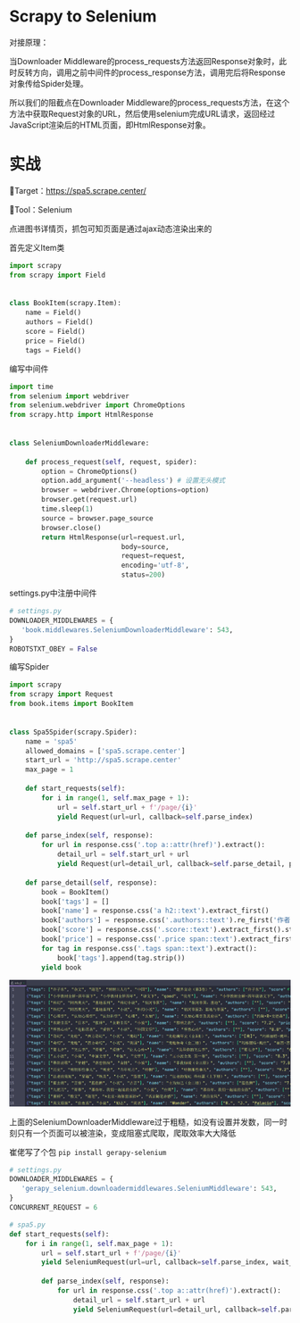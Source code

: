 # Scrapy to Selenium

对接原理：

当Downloader Middleware的process_requests方法返回Response对象时，此时反转方向，调用之前中间件的process_response方法，调用完后将Response对象传给Spider处理。

所以我们的阻截点在Downloader Middleware的process_requests方法，在这个方法中获取Request对象的URL，然后使用selenium完成URL请求，返回经过JavaScript渲染后的HTML页面，即HtmlResponse对象。

# 实战

📌Target：https://spa5.scrape.center/

:wrench:Tool：Selenium

点进图书详情页，抓包可知页面是通过ajax动态渲染出来的

首先定义Item类

```python
import scrapy
from scrapy import Field


class BookItem(scrapy.Item):
    name = Field()
    authors = Field()
    score = Field()
    price = Field()
    tags = Field()
```

编写中间件
```python
import time
from selenium import webdriver
from selenium.webdriver import ChromeOptions
from scrapy.http import HtmlResponse


class SeleniumDownloaderMiddleware:

    def process_request(self, request, spider):
        option = ChromeOptions()
        option.add_argument('--headless') # 设置无头模式
        browser = webdriver.Chrome(options=option)
        browser.get(request.url)
        time.sleep(1)
        source = browser.page_source
        browser.close()
        return HtmlResponse(url=request.url,
                            body=source,
                            request=request,
                            encoding='utf-8',
                            status=200)
```

settings.py中注册中间件

```python
# settings.py
DOWNLOADER_MIDDLEWARES = {
   'book.middlewares.SeleniumDownloaderMiddleware': 543,
}
ROBOTSTXT_OBEY = False
```

编写Spider

```python
import scrapy
from scrapy import Request
from book.items import BookItem


class Spa5Spider(scrapy.Spider):
    name = 'spa5'
    allowed_domains = ['spa5.scrape.center']
    start_url = 'http://spa5.scrape.center'
    max_page = 1

    def start_requests(self):
        for i in range(1, self.max_page + 1):
            url = self.start_url + f'/page/{i}'
            yield Request(url=url, callback=self.parse_index)

    def parse_index(self, response):
        for url in response.css('.top a::attr(href)').extract():
            detail_url = self.start_url + url
            yield Request(url=detail_url, callback=self.parse_detail, priority=2)

    def parse_detail(self, response):
        book = BookItem()
        book['tags'] = []
        book['name'] = response.css('a h2::text').extract_first()
        book['authors'] = response.css('.authors::text').re_first('作者：(.*)').strip().split(' ')
        book['score'] = response.css('.score::text').extract_first().strip()
        book['price'] = response.css('.price span::text').extract_first()
        for tag in response.css('.tags span::text').extract():
            book['tags'].append(tag.strip())
        yield book
```

![image-20221031130302561](../images/image-20221031130302561.png)

上面的SeleniumDownloaderMiddleware过于粗糙，如没有设置并发数，同一时刻只有一个页面可以被渲染，变成阻塞式爬取，爬取效率大大降低

崔佬写了个包 `pip install gerapy-selenium`

```python
# settings.py
DOWNLOADER_MIDDLEWARES = {
   'gerapy_selenium.downloadermiddlewares.SeleniumMiddleware': 543,
}
CONCURRENT_REQUEST = 6
```

```python
# spa5.py
def start_requests(self):
    for i in range(1, self.max_page + 1):
        url = self.start_url + f'/page/{i}'
        yield SeleniumRequest(url=url, callback=self.parse_index, wait_for='.top a')

        def parse_index(self, response):
            for url in response.css('.top a::attr(href)').extract():
                detail_url = self.start_url + url
                yield SeleniumRequest(url=detail_url, callback=self.parse_detail, priority=2)
```

